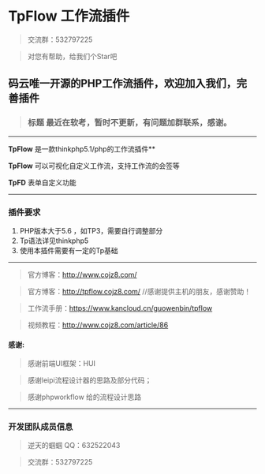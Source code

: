 # TpFlow 工作流插件

> 交流群：532797225

> 对您有帮助，给我们个Star吧

## 码云唯一开源的PHP工作流插件，欢迎加入我们，完善插件

> ### 标题 最近在软考，暂时不更新，有问题加群联系，感谢。

---
**TpFlow** 是一款thinkphp5.1/php的工作流插件**

**TpFlow** 可以可视化自定义工作流，支持工作流的会签等

**TpFD**  表单自定义功能

---

### 插件要求

1. PHP版本大于5.6 ，如TP3，需要自行调整部分
2. Tp语法详见thinkphp5
3. 使用本插件需要有一定的Tp基础

---

> 官方博客：http://www.cojz8.com/

> 官方博客：http://tpflow.cojz8.com/   //感谢提供主机的朋友，感谢赞助！

> 工作流手册：https://www.kancloud.cn/guowenbin/tpflow

> 视频教程：http://www.cojz8.com/article/86


#### 感谢:

> 感谢前端UI框架：HUI

> 感谢leipi流程设计器的思路及部分代码；

> 感谢phpworkflow 给的流程设计思路


---

### 开发团队成员信息

> 逆天的蝈蝈 QQ：632522043

> 交流群：532797225

